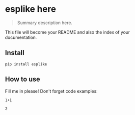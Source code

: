 # esplike here
> Summary description here.


This file will become your README and also the index of your documentation.

## Install

`pip install esplike`

## How to use

Fill me in please! Don't forget code examples:

```
1+1
```




    2


